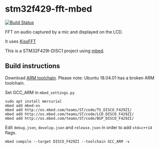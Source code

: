 # stm32f429-fft-mbed

[![Build Status](https://travis-ci.org/yangosoft/stm32f429-fft-mbed.svg?branch=master)](https://travis-ci.org/yangosoft/stm32f429-fft-mbed)

FFT on audio captured by a mic and displayed on the LCD.

It uses  [KissFFT](https://github.com/mborgerding/kissfft)

This is a STM32F429I-DISC1 project using [mbed](https://os.mbed.com/docs/v5.10/tutorials/quick-start-offline.html).


## Build instructions

Download [ARM toolchain](https://developer.arm.com/open-source/gnu-toolchain/gnu-rm/downloads). Please note: Ubuntu 18.04.01 has a broken ARM toolchain.

Set GCC_ARM in ``mbed_settings.py``

```
sudo apt install mercurial
mbed add mbed-os
mbed add http://os.mbed.com/teams/ST/code/TS_DISCO_F429ZI/
mbed add http://os.mbed.com/teams/ST/code/LCD_DISCO_F429ZI/
mbed add http://os.mbed.com/teams/ST/code/BSP_DISCO_F429ZI/
```

Edit ``debug.json``, ``develop.json`` and ``release.json`` in order to add ``std=c++14`` flags.


```
mbed compile --target DISCO_F429ZI --toolchain GCC_ARM -v
```
